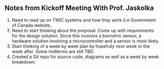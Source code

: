 ## Notes from Kickoff Meeting With Prof. Jaskolka

1. Need to read up on TWIC systems and how they work (i.e Government of Canada website..
2. Need to start thinking about the proposal. Come up with requirements for the design solution. Since this involves a biometric sensor, a hardware solution involving a microcontroller and a sensor is most likely.
3. Start thinking of a week by week plan by hopefully next week or the week after. Some midterms are still TBD.
4. Created a Git repo for source code, diagrams as well as a week by week breakdown.
